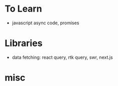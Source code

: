 # To Learn

- javascript async code, promises

# Libraries

- data fetching: react query, rtk query, swr, next.js

# misc
